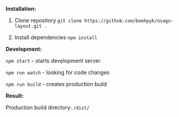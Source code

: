 **Installation:**

1. Clone repository `git clone https://github.com/boehpyk/osago-layout.git .`

2. Install dependencies `npm install`

**Development:**

`npm start` - starts development server

`npm run watch` - looking for code changes

`npm run build` - creates production build

**Result:**

Production build directory: `/dist/`